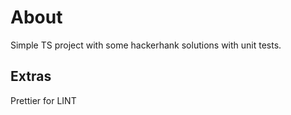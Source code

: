 # About

Simple TS project with some hackerhank  solutions with unit tests.


## Extras

Prettier for LINT
